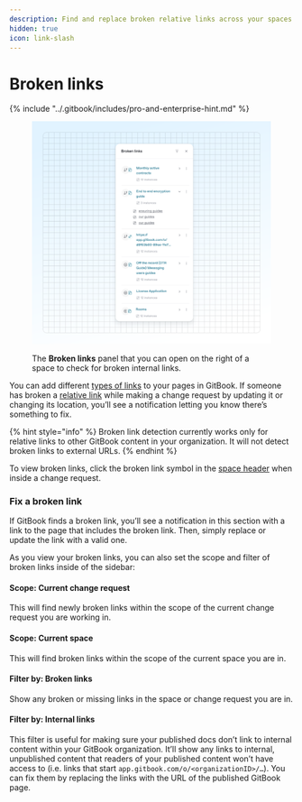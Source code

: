 ```yaml
---
description: Find and replace broken relative links across your spaces
hidden: true
icon: link-slash
---
```


# Broken links

{% include "../.gitbook/includes/pro-and-enterprise-hint.md" %}

<div data-full-width="false"><figure><img src="../.gitbook/assets/10_01_25_broken_links_sidebar.svg" alt="A GitBook screenshot showing the Broken links panel"><figcaption><p>The <strong>Broken links</strong> panel that you can open on the right of a space to check for broken internal links.</p></figcaption></figure></div>

You can add different [types of links](formatting/inline.md#links) to your pages in GitBook. If someone has broken a [relative link](formatting/inline.md#relative-links) while making a change request by updating it or changing its location, you’ll see a notification letting you know there’s something to fix.

{% hint style="info" %}
Broken link detection currently works only for relative links to other GitBook content in your organization. It will not detect broken links to external URLs.
{% endhint %}

To view broken links, click the broken link symbol in the [space header](../resources/gitbook-ui.md#space-header) when inside a change request.

### Fix a broken link

If GitBook finds a broken link, you’ll see a notification in this section with a link to the page that includes the broken link. Then, simply replace or update the link with a valid one.

As you view your broken links, you can also set the scope and filter of broken links inside of the sidebar:

#### Scope: Current change request

This will find newly broken links within the scope of the current change request you are working in.

#### Scope: Current space

This will find broken links within the scope of the current space you are in.

#### Filter by: Broken links

Show any broken or missing links in the space or change request you are in.

#### Filter by: Internal links

This filter is useful for making sure your published docs don’t link to internal content within your GitBook organization. It’ll show any links to internal, unpublished content that readers of your published content won’t have access to (i.e. links that start `app.gitbook.com/o/<organizationID>/…`). You can fix them by replacing the links with the URL of the published GitBook page.
